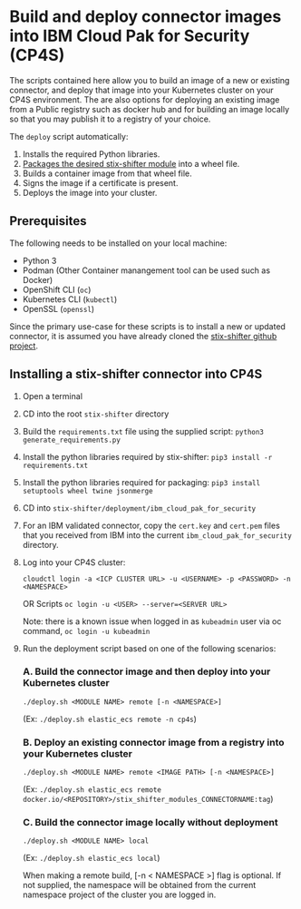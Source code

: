 # Build and deploy connector images into IBM Cloud Pak for Security (CP4S)

The scripts contained here allow you to build an image of a new or existing connector, and deploy that image into your Kubernetes cluster on your CP4S environment. The are also options for deploying an existing image from a Public registry such as docker hub and for building an image locally so that you may publish it to a registry of your choice. 

The `deploy` script automatically: 

1. Installs the required Python libraries.
2. [Packages the desired stix-shifter module](https://github.com/opencybersecurityalliance/stix-shifter/blob/master/adapter-guide/develop-stix-adapter.md#Packaging-individual-connectors) into a wheel file.
3. Builds a container image from that wheel file.
4. Signs the image if a certificate is present.
5. Deploys the image into your cluster.

## Prerequisites

The following needs to be installed on your local machine: 
* Python 3
* Podman (Other Container manangement tool can be used such as Docker)
* OpenShift CLI (`oc`)
* Kubernetes CLI (`kubectl`)
* OpenSSL (`openssl`)

Since the primary use-case for these scripts is to install a new or updated connector, it is assumed you have already cloned the [stix-shifter github project](https://github.com/opencybersecurityalliance/stix-shifter).

## Installing a stix-shifter connector into CP4S

1. Open a terminal
2. CD into the root `stix-shifter` directory
3. Build the `requirements.txt` file using the supplied script: `python3 generate_requirements.py`
4. Install the python libraries required by stix-shifter: `pip3 install -r requirements.txt`
5. Install the python libraries required for packaging: `pip3 install setuptools wheel twine jsonmerge`
6. CD into `stix-shifter/deployment/ibm_cloud_pak_for_security`
7. For an IBM validated connector, copy the `cert.key` and `cert.pem` files that you received from IBM into the current `ibm_cloud_pak_for_security` directory.
8. Log into your CP4S cluster: 

    `cloudctl login -a <ICP CLUSTER URL> -u <USERNAME> -p <PASSWORD> -n <NAMESPACE>`

    OR
    Scripts
    `oc login -u <USER> --server=<SERVER URL>`

    Note: there is a known issue when logged in as `kubeadmin` user via oc command, `oc login -u kubeadmin`

9. Run the deployment script based on one of the following scenarios:

    ### A. Build the connector image and then deploy into your Kubernetes cluster
    ```
    ./deploy.sh <MODULE NAME> remote [-n <NAMESPACE>]
    ```  
    (Ex: `./deploy.sh elastic_ecs remote -n cp4s`)

    ### B. Deploy an existing connector image from a registry into your Kubernetes cluster
    ```
    ./deploy.sh <MODULE NAME> remote <IMAGE PATH> [-n <NAMESPACE>]
    ```
    (Ex: `./deploy.sh elastic_ecs remote docker.io/<REPOSITORY>/stix_shifter_modules_CONNECTORNAME:tag`)

    ### C. Build the connector image locally without deployment
    ```
    ./deploy.sh <MODULE NAME> local
    ``` 
    (Ex: `./deploy.sh elastic_ecs local`)

    When making a remote build, [-n < NAMESPACE >] flag is optional. If not supplied, the namespace will be obtained from the current namespace project of the cluster you are logged in.

